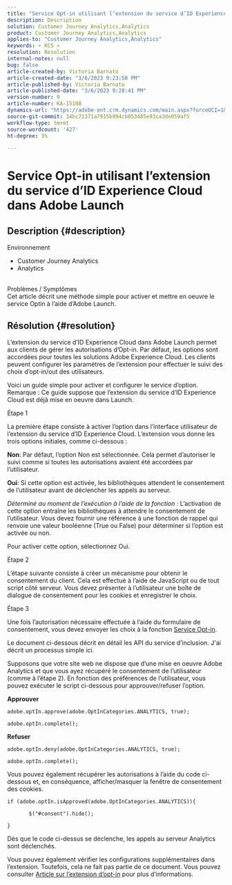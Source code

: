 ```yaml
---
title: "Service Opt-in utilisant l’extension du service d’ID Experience Cloud dans Adobe Launch"
description: Description
solution: Customer Journey Analytics,Analytics
product: Customer Journey Analytics,Analytics
applies-to: "Customer Journey Analytics,Analytics"
keywords: « KCS »
resolution: Resolution
internal-notes: null
bug: false
article-created-by: Victoria Barnato
article-created-date: "3/6/2023 9:23:58 PM"
article-published-by: Victoria Barnato
article-published-date: "3/6/2023 9:28:41 PM"
version-number: 9
article-number: KA-15108
dynamics-url: "https://adobe-ent.crm.dynamics.com/main.aspx?forceUCI=1&pagetype=entityrecord&etn=knowledgearticle&id=ffa47e30-65bc-ed11-83ff-6045bd006a22"
source-git-commit: 34bc71371a7915b994cb053485e93ca3de059af5
workflow-type: tm+mt
source-wordcount: '427'
ht-degree: 3%

---
```


# Service Opt-in utilisant l’extension du service d’ID Experience Cloud dans Adobe Launch

## Description {#description}

Environnement<br>
- Customer Journey Analytics
- Analytics



<br>Problèmes / Symptômes<br>
Cet article décrit une méthode simple pour activer et mettre en oeuvre le service Optin à l’aide d’Adobe Launch.


## Résolution {#resolution}


L’extension du service d’ID Experience Cloud dans Adobe Launch permet aux clients de gérer les autorisations d’Opt-in. Par défaut, les options sont accordées pour toutes les solutions Adobe Experience Cloud. Les clients peuvent configurer les paramètres de l’extension pour effectuer le suivi des choix d’opt-in/out des utilisateurs.

Voici un guide simple pour activer et configurer le service d’option.
<br>Remarque : Ce guide suppose que l’extension du service d’ID Experience Cloud est déjà mise en oeuvre dans Launch.<br>


Étape 1

La première étape consiste à activer l’option dans l’interface utilisateur de l’extension du service d’ID Experience Cloud. L’extension vous donne les trois options initiales, comme ci-dessous :

<b>Non</b>: Par défaut, l’option Non est sélectionnée. Cela permet d’autoriser le suivi comme si toutes les autorisations avaient été accordées par l’utilisateur.

<b>Oui</b>: Si cette option est activée, les bibliothèques attendent le consentement de l’utilisateur avant de déclencher les appels au serveur.

*Déterminé au moment de l’exécution à l’aide de la fonction :* L’activation de cette option entraîne les bibliothèques à attendre le consentement de l’utilisateur. Vous devez fournir une référence à une fonction de rappel qui renvoie une valeur booléenne (True ou False) pour déterminer si l’option est activée ou non.

Pour activer cette option, sélectionnez Oui.



Étape 2

L’étape suivante consiste à créer un mécanisme pour obtenir le consentement du client. Cela est effectué à l’aide de JavaScript ou de tout script côté serveur. Vous devez présenter à l’utilisateur une boîte de dialogue de consentement pour les cookies et enregistrer le choix.



Étape 3

Une fois l’autorisation nécessaire effectuée à l’aide du formulaire de consentement, vous devez envoyer les choix à la fonction [Service Opt-in](https://experienceleague.adobe.com/docs/id-service/using/implementation/opt-in-service/launch.html).

Le document ci-dessous décrit en détail les API du service d’inclusion. J&#39;ai décrit un processus simple ici.

Supposons que votre site web ne dispose que d’une mise en oeuvre Adobe Analytics et que vous ayez récupéré le consentement de l’utilisateur (comme à l’étape 2). En fonction des préférences de l’utilisateur, vous pouvez exécuter le script ci-dessous pour approuver/refuser l’option.

<b>Approuver</b>


```
adobe.optIn.approve(adobe.OptInCategories.ANALYTICS, true);

adobe.optIn.complete();
```




<b>Refuser</b>


```
adobe.optIn.deny(adobe.OptInCategories.ANALYTICS, true);

adobe.optIn.complete();
```




Vous pouvez également récupérer les autorisations à l’aide du code ci-dessous et, en conséquence, afficher/masquer la fenêtre de consentement des cookies.


```
if (adobe.optIn.isApproved(adobe.OptInCategories.ANALYTICS)){

       $("#consent").hide();

}
```




Dès que le code ci-dessus se déclenche, les appels au serveur Analytics sont déclenchés.

Vous pouvez également vérifier les configurations supplémentaires dans l’extension. Toutefois, cela ne fait pas partie de ce document. Vous pouvez consulter [Article sur l’extension d’opt-in](https://experienceleague.adobe.com/docs/id-service/using/implementation/opt-in-service/launch.html) pour plus d’informations.
